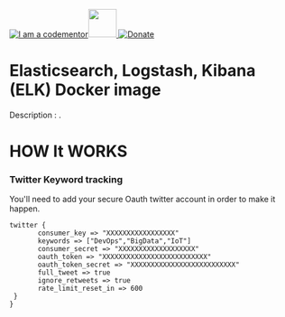 
<a href="http://bitly.com/2grT54q"><img src="https://cdn.codementor.io/badges/i_am_a_codementor_dark.svg" alt="I am a codementor" style="max-width:100%"/></a><a href="http://bitly.com/2grT54q"><img src="https://www.elastic.co/fr/assets/blt9a26f88bfbd20eb5/icon-elasticsearch-bb.svg" height="50"> 
 [![Donate](https://www.paypalobjects.com/en_US/i/btn/btn_donateCC_LG.gif)](https://www.paypal.com/cgi-bin/webscr?cmd=_s-xclick&hosted_button_id=WX4EKLLLV49WG)

# Elasticsearch, Logstash, Kibana (ELK) Docker image



Description : . 

HOW It WORKS
================



### Twitter Keyword tracking
You'll need to add your secure Oauth twitter account in order to make it happen.
```
twitter {
       consumer_key => "XXXXXXXXXXXXXXXXX"
       keywords => ["DevOps","BigData","IoT"]
       consumer_secret => "XXXXXXXXXXXXXXXXXXX"
       oauth_token => "XXXXXXXXXXXXXXXXXXXXXXXXXX"
       oauth_token_secret => "XXXXXXXXXXXXXXXXXXXXXXXXXX"
       full_tweet => true
       ignore_retweets => true
       rate_limit_reset_in => 600
 }
}
```

